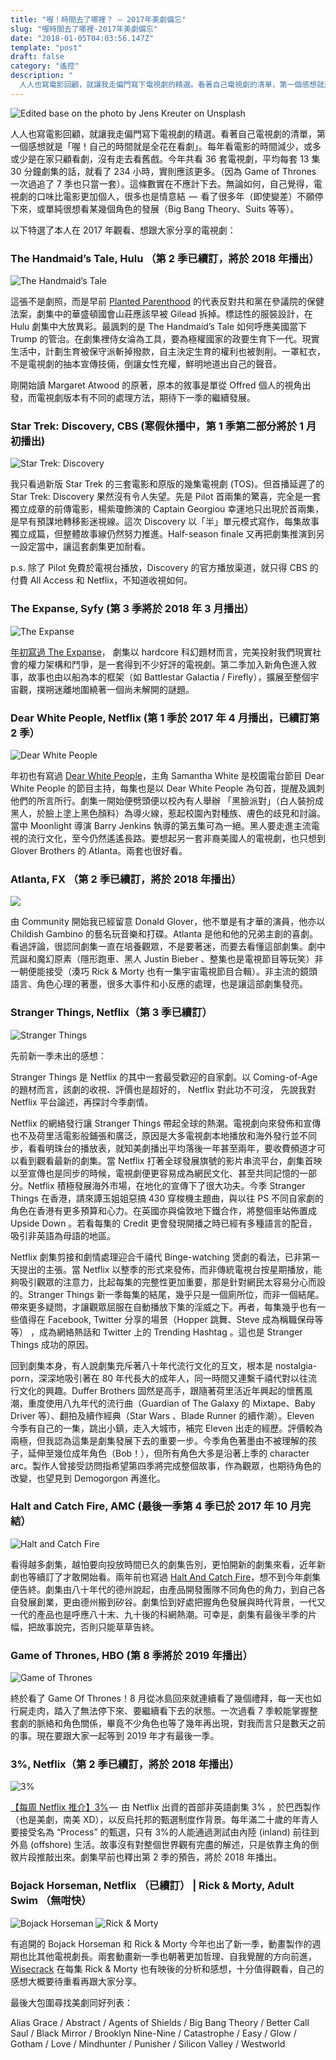 ```yaml
---
title: "喔！時間去了哪裡？ — 2017年美劇備忘"
slug: "喔時間去了哪裡-2017年美劇備忘"
date: "2018-01-05T04:03:56.147Z"
template: "post"
draft: false
category: "遙控"
description: "
  人人也寫電影回顧，就讓我走偏門寫下電視劇的精選。看著自己電視劇的清單，第一個感想就是「喔！自己的時間就是全花在看劇」。每年看電影的時間減少，或多或少是在家只顧看劇，沒有走去看舊戲。今年共看36套電視劇，平均每套13集30分鐘劇集的話，就看了234小時，實則應該更多。"
---
```


![Edited base on the photo by [Jens Kreuter](https://unsplash.com/photos/ngMtsE5r9eI?utm_source=unsplash&utm_medium=referral&utm_content=creditCopyText) on [Unsplash](https://unsplash.com/?utm_source=unsplash&utm_medium=referral&utm_content=creditCopyText)](media/1__OC1cUQdzW2__urWMw9oaoag.jpeg)

人人也寫電影回顧，就讓我走偏門寫下電視劇的精選。看著自己電視劇的清單，第一個感想就是「喔！自己的時間就是全花在看劇」。每年看電影的時間減少，或多或少是在家只顧看劇，沒有走去看舊戲。今年共看 36 套電視劇，平均每套 13 集 30 分鐘劇集的話，就看了 234 小時，實則應該更多。（因為 Game of Thrones 一次過追了 7 季也只當一套）。這條數實在不應計下去。無論如何，自己覺得，電視劇的口味比電影更加個人，很多也是情意結  —  看了很多年（即使變差）不願停下來，或單純很想看某幾個角色的發展（Big Bang Theory、Suits 等等）。

以下特選了本人在 2017 年觀看、想跟大家分享的電視劇：

### The Handmaid’s Tale, Hulu （第 2 季已續訂，將於 2018 年播出）

![The Handmaid’s Tale](media/1__JxlUZ6ekKmZG5Goe5__pTIA.jpeg)

這張不是劇照，而是早前 [Planted Parenthood](http://www.goldderby.com/article/2017/the-handmaids-tale-protest-republican-health-care-bill-news-468025379/) 的代表反對共和黨在參議院的保健法案，劇集中的華盛頓國會山莊應該早被 Gilead 拆掉。標誌性的服裝設計，在 Hulu 劇集中大放異彩。最諷刺的是 The Handmaid’s Tale 如何呼應美國當下 Trump 的管治。在劇集裡侍女淪為工具，要為極權國家的政要生育下一代。現實生活中，計劃生育被保守派斬掉撥款，自主決定生育的權利也被剝削。一罩紅衣，不是電視劇的抽本宣傳技倆，倒讓女性充權，鮮明地道出自己的聲音。

剛開始讀 Margaret Atwood 的原著，原本的敘事是單從 Offred 個人的視角出發，而電視劇版本有不同的處理方法，期待下一季的繼續發展。

### Star Trek: Discovery, CBS (寒假休播中，第 1 季第二部分將於 1 月初播出)

![Star Trek: Discovery](media/1__sCZ2__QxvwndVVJsQktLQdg.jpeg)

我只看過新版 Star Trek 的三套電影和原版的幾集電視劇 (TOS)。但首播延遲了的 Star Trek: Discovery 果然沒有令人失望。先是 Pilot 首兩集的驚喜，完全是一套獨立成章的前傳電影，楊紫瓊飾演的 Captain Georgiou 幸運地只出現於首兩集，是早有預謀地轉移影迷視線。這次 Discovery 以「半」單元模式寫作，每集故事獨立成篇，但整體故事線仍然努力推進。Half-season finale 又再把劇集推演到另一設定當中，讓這套劇集更加耐看。

p.s. 除了 Pilot 免費於電視台播放，Discovery 的官方播放渠道，就只得 CBS 的付費 All Access 和 Netflix，不知道收視如何。

### The Expanse, Syfy (第 3 季將於 2018 年 3 月播出）

![The Expanse](media/1_7x3ipiXGiHQuCeEmod88yQ.jpeg)

[年初寫過 The Expanse](https://medium.com/desktop-of-samuel-wong/%E6%AF%8F%E5%91%A8-netflix-%E6%8E%A8%E4%BB%8B-the-expanse-22e441dc313)， 劇集以 hardcore 科幻題材而言，完美投射我們現實社會的權力架構和鬥爭，是一套得到不少好評的電視劇。第二季加入新角色進入敘事，故事也由以船為本的框架（如 Battlestar Galactia / Firefly），擴展至整個宇宙觀，撲朔迷離地圍繞著一個尚未解開的謎題。

### Dear White People, Netflix (第 1 季於 2017 年 4 月播出，已續訂第 2 季）

![Dear White People](media/1__O0Xo6K7ZVNVFlGJHLArBvA.jpeg)

年初也有寫過 [Dear White People](https://medium.com/desktop-of-samuel-wong/%E6%AF%8F%E9%80%B1netflix-%E6%8E%A8%E4%BB%8B-dear-white-people-26614b010a7)，主角 Samantha White 是校園電台節目 Dear White People 的節目主持，每集也是以 Dear White People 為句首，提醒及諷刺他們的所言所行。劇集一開始便劈頭便以校內有人舉辦 「黑臉派對」（白人裝扮成黑人，於臉上塗上黑色顏料）為導火線，惹起校園內對種族、膚色的歧見和討論。當中 Moonlight 導演 Barry Jenkins 執導的第五集可為一絕。黑人要走進主流電視的流行文化，至今仍然遙遙長路。要想起另一套非裔美國人的電視劇，也只想到 Glover Brothers 的 Atlanta。兩套也很好看。

### Atlanta, FX （第 2 季已續訂，將於 2018 年播出）

![](media/1__ufcWb6vxj92SXAOS1nPuTw.jpeg)

由 Community 開始我已經留意 Donald Glover，他不單是有才華的演員，他亦以 Childish Gambino 的藝名玩音樂和打碟。Atlanta 是他和他的兄弟主創的喜劇。看過評論，很認同劇集一直在培養觀眾，不是要著迷，而要去看懂這部劇集。劇中荒誕和魔幻原素（隱形跑車、黑人 Justin Bieber 、整集也是電視節目等玩笑）非一朝便能接受（湊巧 Rick & Morty 也有一集宇宙電視節目合輯）。非主流的鏡頭語言、角色心理的著墨，很多大事件和小反應的處理，也是讓這部劇集發亮。

### Stranger Things, Netflix（第 3 季已續訂）

![Stranger Things](media/1__JEIx0v1DY1f0__TOKhN07Vg.jpeg)

先前新一季未出的感想：

Stranger Things 是 Netflix 的其中一套最受歡迎的自家劇。以 Coming-of-Age 的題材而言，該劇的收視、評價也是超好的， Netflix 對此功不可沒， 先說我對 Netflix 平台論述，再探討今季劇情。

Netflix 的網絡發行讓 Stranger Things 帶起全球的熱潮。電視劇向來發佈和宣傳也不及荷里活電影般鋪張和廣泛，原因是大多電視劇本地播放和海外發行並不同步，看看明珠台的播放表，就知美劇播出平均落後一年甚至兩年，要收費頻道才可以看到觀看最新的劇集。當 Netflix 打著全球發展旗號的影片串流平台，劇集首映以至宣傳也是同步的時候，電視劇便更容易成為網民文化、甚至共同記憶的一部分。Netflix 積極發展海外市場，在地化的宣傳下了很大功夫。今季 Stranger Things 在香港，請來譚玉姐姐惡搞 430 穿梭機主題曲，與以往 PS 不同自家劇的角色在香港有更多預算和心力。在英國亦與倫敦地下鐵合作，將整個車站佈置成 Upside Down 。若看每集的 Credit 更會發現開播之時已經有多種語言的配音，吸引非英語為母語的地區。

Netflix 劇集剪接和劇情處理迎合千禧代 Binge-watching 煲劇的看法，已非第一天提出的主張。當 Netflix 以整季的形式來發佈，而非傳統電視台按星期播放，能夠吸引觀眾的注意力，比起每集的完整性更加重要，那是針對網民太容易分心而設的。Stranger Things 新一季每集的結尾，幾乎只是一個廁所位，而非一個結尾。帶來更多疑問，才讓觀眾屈服在自動播放下集的淫威之下。再者，每集幾乎也有一些值得在 Facebook, Twitter 分享的場景（Hopper 跳舞、Steve 成為稱職保母等等） ，成為網絡熱話和 Twitter 上的 Trending Hashtag 。這也是 Stranger Things 成功的原因。

回到劇集本身，有人說劇集充斥著八十年代流行文化的互文，根本是 nostalgia-porn，深深地吸引著在 80 年代長大的成年人，同一時間又連繫千禧代對以往流行文化的興趣。Duffer Brothers 固然是高手，跟隨著荷里活近年興起的懷舊風潮，重度使用八九年代的流行曲（Guardian of The Galaxy 的 Mixtape、Baby Driver 等）、翻拍及續作經典（Star Wars 、Blade Runner 的續作潮）。Eleven 今季有自己的一集，跳出小鎮，走入大城市，補完 Eleven 出走的經歷。評價較為兩極，但我認為這集是劇集發展下去的重要一步。今季角色著墨由不被理解的孩子，延伸至幾位成年角色（Bob！），但所有角色大多是沿著上季的 character arc。製作人曾接受訪問指希望第四季將完成整個故事，作為觀眾，也期待角色的改變，也望見到 Demogorgon 再進化。

### Halt and Catch Fire, AMC (最後一季第 4 季已於 2017 年 10 月完結）

![Halt and Catch Fire](media/1_V0m-BtmFsWomLAJ6Wxp0VA.jpeg)

看得越多劇集，越怕要向投放時間已久的劇集告別，更怕開新的劇集來看，近年新劇也等續訂了才敢開始看。兩年前也寫過 [Halt And Catch Fire](https://medium.com/desktop-of-samuel-wong/halt-and-catch-fire-ac290cf474e0)，想不到今年劇集便告終。劇集由八十年代的德州說起，由產品開發團隊不同角色的角力，到自己各自發展創業，更由德州搬到矽谷。劇集恰到好處把握角色發展與時代背景，一代又一代的產品也是呼應八十末、九十後的科網熱潮。可幸是，劇集有最後半季的片幅，把故事說完，否則只能草草告終。

### Game of Thrones, HBO (第 8 季將於 2019 年播出）

![Game of Thrones](media/1_-8M42m8PA3yQfBlUbZE3gA.jpeg)

終於看了 Game Of Thrones！8 月從冰島回來就連續看了幾個禮拜，每一天也如行屍走肉，踏入了無法停下來、要繼續看下去的狀態。一次過看 7 季較能掌握整套劇的脈絡和角色關係，畢竟不少角色也等了幾年再出現，對我而言只是數天之前的事。現在要跟大家一起等到 2019 年才有最後一季。

### 3%, Netflix（第 2 季已續訂，將於 2018 年播出）

![3%](media/1_yo5-t3mt2Sg5UbElW5nDBg.jpeg)

[【每周 Netflix 推介】3%](https://medium.com/@desktopofsamuel/%E6%AF%8F%E5%91%A8-netflix-%E6%8E%A8%E4%BB%8B-3-d6117553363f) —  由 Netflix 出資的首部非英語劇集 3% ，於巴西製作（也是美劇，南美 XD），以反烏托邦的甄選制度作背景。每年滿二十歲的年青人要接受名為 “Process” 的甄選，只有 3%的人能通過測試由內陸 (inland) 前往到外島 (offshore) 生活。故事沒有對整個世界觀有完盡的解述，只是依靠主角的倒敘片段推敲出來。劇集早前也釋出第 2 季的預告，將於 2018 年播出。

### Bojack Horseman, Netflix （已續訂） | Rick & Morty, Adult Swim （無咁快）

![Bojack Horseman](media/1__k__AubZBr46kh39OHPUE4mQ.jpeg)
![Rick & Morty](media/1__L4PofgRcRlO2__IZsYQtVew.png)

有追開的 Bojack Horseman 和 Rick & Morty 今年也出了新一季，動畫製作的週期也比其他電視劇長。兩套動畫新一季也朝著更加哲理、自我覺醒的方向前進，[Wisecrack](https://www.youtube.com/playlist?list=PLghL9V9QTN0h6LUzveyvWsglmSAi7EjPh) 在每集 Rick & Morty 也有映後的分析和感想，十分值得觀看，自己的感想大概要待重看再跟大家分享。

最後大包圍尋找美劇同好列表：

Alias Grace / Abstract / Agents of Shields / Big Bang Theory / Better Call Saul / Black Mirror / Brooklyn Nine-Nine / Catastrophe / Easy / Glow / Gotham / Love / Mindhunter / Punisher / Silicon Valley / Westworld
